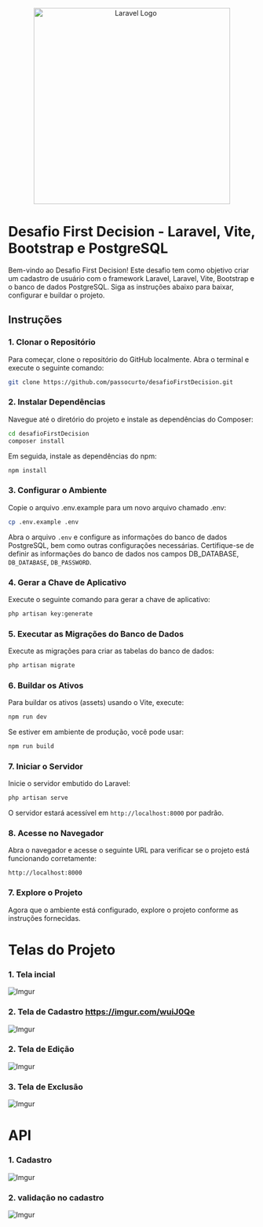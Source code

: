 <p align="center"><a href="https://laravel.com" target="_blank"><img src="https://static.wixstatic.com/media/54d165_d986d9ffd9c240d48be86b3c6143604b~mv2_d_5468_1474_s_2.png/v1/fill/w_209,h_56,al_c,q_95,enc_auto/Logo_Horizontal_Colorida.png" width="400" alt="Laravel Logo"></a></p>


# Desafio First Decision - Laravel, Vite, Bootstrap e PostgreSQL

Bem-vindo ao Desafio First Decision! Este desafio tem como objetivo criar um cadastro de usuário com o framework Laravel, Laravel, Vite, Bootstrap e o banco de dados PostgreSQL. Siga as instruções abaixo para baixar, configurar e buildar o projeto.

## Instruções

### 1. Clonar o Repositório

Para começar, clone o repositório do GitHub localmente. Abra o terminal e execute o seguinte comando:

```bash
git clone https://github.com/passocurto/desafioFirstDecision.git
```

### 2. Instalar Dependências

Navegue até o diretório do projeto e instale as dependências do Composer:

```bash
cd desafioFirstDecision
composer install
```

Em seguida, instale as dependências do npm:

```bash
npm install
```
### 3. Configurar o Ambiente
Copie o arquivo .env.example para um novo arquivo chamado .env:

```bash
cp .env.example .env
```

Abra o arquivo `.env` e configure as informações do banco de dados PostgreSQL, bem como outras configurações necessárias. Certifique-se de definir as informações do banco de dados nos campos DB_DATABASE, `DB_DATABASE`, `DB_PASSWORD`.

### 4. Gerar a Chave de Aplicativo

Execute o seguinte comando para gerar a chave de aplicativo:

```bash
php artisan key:generate
```

### 5. Executar as Migrações do Banco de Dados

Execute as migrações para criar as tabelas do banco de dados:

```bash
php artisan migrate
```

### 6. Buildar os Ativos

Para buildar os ativos (assets) usando o Vite, execute:

```bash
npm run dev
```

Se estiver em ambiente de produção, você pode usar:

```bash
npm run build
```

### 7. Iniciar o Servidor

Inicie o servidor embutido do Laravel:

```bash
php artisan serve
```

O servidor estará acessível em `http://localhost:8000` por padrão.

### 8. Acesse no Navegador

Abra o navegador e acesse o seguinte URL para verificar se o projeto está funcionando corretamente:

```
http://localhost:8000
```

### 7. Explore o Projeto

Agora que o ambiente está configurado, explore o projeto conforme as instruções fornecidas.



# Telas do Projeto 

### 1. Tela incial

![Imgur](https://i.imgur.com/ycU6AAu.png)

### 2. Tela de Cadastro   https://imgur.com/wuiJ0Qe

![Imgur](https://i.imgur.com/faUTRGJ.png)

### 2. Tela de Edição 

![Imgur](https://i.imgur.com/wuiJ0Qe.png) 

### 3. Tela de Exclusão 

![Imgur](https://i.imgur.com/kx06hIs.png) 



# API

### 1. Cadastro 

![Imgur](https://i.imgur.com/wi4UeLk.png) 

### 2. validação no cadastro 

![Imgur](https://i.imgur.com/fJeNp29.png) 




